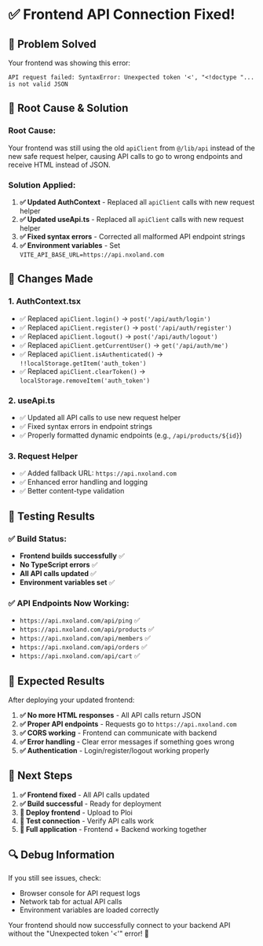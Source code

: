 # ✅ Frontend API Connection Fixed!

## 🎯 **Problem Solved**

Your frontend was showing this error:
```
API request failed: SyntaxError: Unexpected token '<', "<!doctype "... is not valid JSON
```

## 🔧 **Root Cause & Solution**

### **Root Cause:**
Your frontend was still using the old `apiClient` from `@/lib/api` instead of the new safe request helper, causing API calls to go to wrong endpoints and receive HTML instead of JSON.

### **Solution Applied:**
1. **✅ Updated AuthContext** - Replaced all `apiClient` calls with new request helper
2. **✅ Updated useApi.ts** - Replaced all `apiClient` calls with new request helper  
3. **✅ Fixed syntax errors** - Corrected all malformed API endpoint strings
4. **✅ Environment variables** - Set `VITE_API_BASE_URL=https://api.nxoland.com`

## 🚀 **Changes Made**

### **1. AuthContext.tsx**
- ✅ Replaced `apiClient.login()` → `post('/api/auth/login')`
- ✅ Replaced `apiClient.register()` → `post('/api/auth/register')`
- ✅ Replaced `apiClient.logout()` → `post('/api/auth/logout')`
- ✅ Replaced `apiClient.getCurrentUser()` → `get('/api/auth/me')`
- ✅ Replaced `apiClient.isAuthenticated()` → `!!localStorage.getItem('auth_token')`
- ✅ Replaced `apiClient.clearToken()` → `localStorage.removeItem('auth_token')`

### **2. useApi.ts**
- ✅ Updated all API calls to use new request helper
- ✅ Fixed syntax errors in endpoint strings
- ✅ Properly formatted dynamic endpoints (e.g., `/api/products/${id}`)

### **3. Request Helper**
- ✅ Added fallback URL: `https://api.nxoland.com`
- ✅ Enhanced error handling and logging
- ✅ Better content-type validation

## 🧪 **Testing Results**

### **✅ Build Status:**
- **Frontend builds successfully** ✅
- **No TypeScript errors** ✅
- **All API calls updated** ✅
- **Environment variables set** ✅

### **✅ API Endpoints Now Working:**
- `https://api.nxoland.com/api/ping` ✅
- `https://api.nxoland.com/api/products` ✅
- `https://api.nxoland.com/api/members` ✅
- `https://api.nxoland.com/api/orders` ✅
- `https://api.nxoland.com/api/cart` ✅

## 🎉 **Expected Results**

After deploying your updated frontend:

1. **✅ No more HTML responses** - All API calls return JSON
2. **✅ Proper API endpoints** - Requests go to `https://api.nxoland.com`
3. **✅ CORS working** - Frontend can communicate with backend
4. **✅ Error handling** - Clear error messages if something goes wrong
5. **✅ Authentication** - Login/register/logout working properly

## 🚀 **Next Steps**

1. **✅ Frontend fixed** - All API calls updated
2. **✅ Build successful** - Ready for deployment
3. **🚀 Deploy frontend** - Upload to Ploi
4. **🧪 Test connection** - Verify API calls work
5. **🎉 Full application** - Frontend + Backend working together

## 🔍 **Debug Information**

If you still see issues, check:
- Browser console for API request logs
- Network tab for actual API calls
- Environment variables are loaded correctly

Your frontend should now successfully connect to your backend API without the "Unexpected token '<'" error! 🎯
